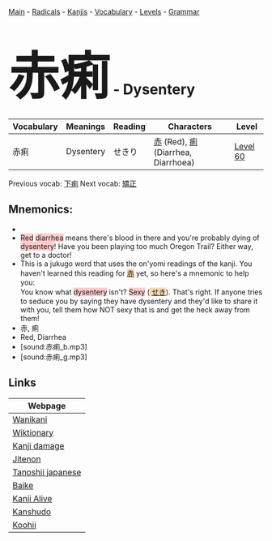 <style> bigfont {font-size: 100px}</style>
[Main](../README.md) -
[Radicals](../radicals.md) -
[Kanjis](../kanjis.md) -
[Vocabulary](../vocabulary.md) -
[Levels](../levels.md) -
[Grammar](../grammar.md)
# <bigfont> 赤痢</bigfont> - Dysentery 

| Vocabulary | Meanings | Reading | Characters | Level |
| --- | --- | --- | --- | --- |
| 赤痢 | Dysentery | せきり |  [赤](../kanjis/赤.md) (Red), [痢](../kanjis/痢.md) (Diarrhea, Diarrhoea) | [Level 60](../levels/wk_level60.md) |

Previous vocab: [下痢](下痢.md) Next vocab: [矯正](矯正.md) 

## Mnemonics:

* 
* <span style="background-color:#ffcccb"> Red</span> <span style="background-color:#ffcccb"> diarrhea</span> means there's blood in there and you're probably dying of <span style="background-color:#ffcccb"> dysentery</span>! Have you been playing too much Oregon Trail? Either way, get to a doctor!
* This is a jukugo word that uses the on'yomi readings of the kanji. You haven't learned this reading for <span style="background-color:#fed8b1"> [赤](https://jisho.org/search/赤)</span> yet, so here's a mnemonic to help you:<br />You know what <span style="background-color:#ffcccb"> dysentery</span> isn't? <span style="background-color:#ffcccb"> Sexy</span> (<span style="background-color:#fed8b1"> [せき](https://jisho.org/search/せき)</span>). That's right. If anyone tries to seduce you by saying they have dysentery and they'd like to share it with you, tell them how NOT sexy that is and get the heck away from them!
* 赤, 痢
* Red, Diarrhea
* [sound:赤痢_b.mp3]
* [sound:赤痢_g.mp3]


## Links 

| Webpage |
| --- |
| [Wanikani          ](https://www.wanikani.com/kanji/赤痢) |
| [Wiktionary        ](https://en.wiktionary.org/wiki/赤痢) |
| [Kanji damage      ](http://www.kanjidamage.com/kanji/search?utf8=✓&q=赤痢) |
| [Jitenon           ](https://jitenon.com/kanji/赤痢) |
| [Tanoshii japanese ](https://www.tanoshiijapanese.com/dictionary/kanji.cfm?k=赤痢) |
| [Baike             ](https://baike.baidu.com/item/赤痢) |
| [Kanji Alive       ](https://app.kanjialive.com/赤痢) |
| [Kanshudo          ](https://www.kanshudo.com/searchmn?q=赤痢) |
| [Koohii            ](https://kanji.koohii.com/study/kanji/赤痢) |
